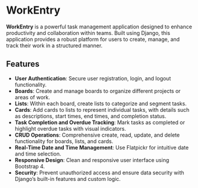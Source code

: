 # WorkEntry

**WorkEntry** is a powerful task management application designed to enhance productivity and collaboration within teams. Built using Django, this application provides a robust platform for users to create, manage, and track their work in a structured manner. 

## Features

- **User Authentication**: Secure user registration, login, and logout functionality.
- **Boards**: Create and manage boards to organize different projects or areas of work.
- **Lists**: Within each board, create lists to categorize and segment tasks.
- **Cards**: Add cards to lists to represent individual tasks, with details such as descriptions, start times, end times, and completion status.
- **Task Completion and Overdue Tracking**: Mark tasks as completed or highlight overdue tasks with visual indicators.
- **CRUD Operations**: Comprehensive create, read, update, and delete functionality for boards, lists, and cards.
- **Real-Time Date and Time Management**: Use Flatpickr for intuitive date and time selection.
- **Responsive Design**: Clean and responsive user interface using Bootstrap 4.
- **Security**: Prevent unauthorized access and ensure data security with Django’s built-in features and custom logic.
